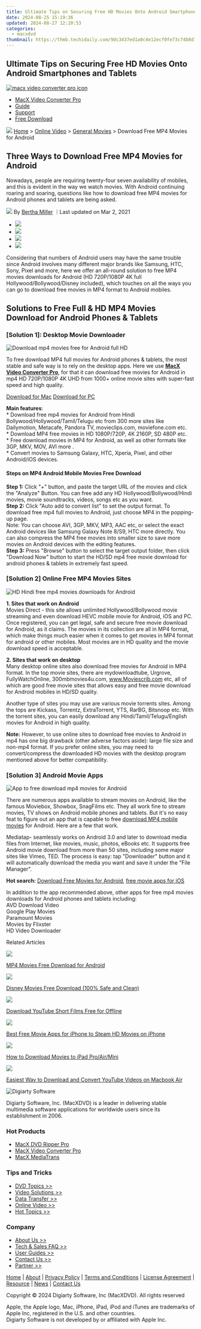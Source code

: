 ```yaml
---
title: Ultimate Tips on Securing Free HD Movies Onto Android Smartphones and Tablets
date: 2024-08-25 15:19:36
updated: 2024-08-27 12:20:53
categories:
  - macxdvd
thumbnail: https://thmb.techidaily.com/9dc3437ed1a0c4e12ecf0fe73c74b8d72b51654a1b0d3ea6af6735c5a10c75f4.jpg
---
```


## Ultimate Tips on Securing Free HD Movies Onto Android Smartphones and Tablets

[![macx video converter pro icon](https://www.macxdvd.com/mac-dvd-video-converter-how-to/../image-style/new-seo/icon11.png)](https://tools.techidaily.com/macxdvd/products/)

* [MacX Video Converter Pro](https://tools.techidaily.com/macxdvd/products/)
* [Guide](https://tools.techidaily.com/macxdvd/products/)
* [Support](https://tools.techidaily.com/macxdvd/products/)
* [Free Download](https://tools.techidaily.com/macxdvd/products/)



![](https://www.macxdvd.com/mac-dvd-video-converter-how-to/../image-style/new-seo/icon7.png) [Home](https://tools.techidaily.com/macxdvd/products/) \> [Online Video](https://tools.techidaily.com/macxdvd/products/) \> [General Movies](https://tools.techidaily.com/macxdvd/products/) \> Download Free MP4 Movies for Android

## Three Ways to Download Free MP4 Movies for Android



Nowadays, people are requiring twenty-four seven availability of mobiles, and this is evident in the way we watch movies. With Android continuing roaring and soaring, questions like how to download free MP4 movies for Android phones and tablets are being asked. 

![](https://www.macxdvd.com/mac-dvd-video-converter-how-to/../image-style/new-seo/icon6.png) By [Bertha Miller](https://www.linkedin.com/in/bertha-miller-7a324990/) ｜Last updated on Mar 2, 2021

* [![](https://www.macxdvd.com/mac-dvd-video-converter-how-to/../image-style/new-seo/share-fa.jpg)](https://www.facebook.com/sharer/sharer.php?u=https://www.macxdvd.com/mac-dvd-video-converter-how-to/download-free-mp4-movies-for-android.htm)
* [![](https://www.macxdvd.com/mac-dvd-video-converter-how-to/../image-style/new-seo/share-tw.jpg)](https://twitter.com/intent/tweet?url=https://www.macxdvd.com/mac-dvd-video-converter-how-to/download-free-mp4-movies-for-android.htm)
* [![](https://www.macxdvd.com/mac-dvd-video-converter-how-to/../image-style/new-seo/share-email.jpg)](https://www.macxdvd.com/mac-dvd-video-converter-how-to/mailto:info@example.com?&subject=&body=https://www.macxdvd.com/mac-dvd-video-converter-how-to/download-free-mp4-movies-for-android.htm)
* [![](https://www.macxdvd.com/mac-dvd-video-converter-how-to/../image-style/new-seo/share-in.jpg)](https://www.linkedin.com/shareArticle?mini=true&url=https://www.macxdvd.com/mac-dvd-video-converter-how-to/download-free-mp4-movies-for-android.htm&title=&summary=https://www.macxdvd.com/mac-dvd-video-converter-how-to/download-free-mp4-movies-for-android.htm&source=)

 Considering that numbers of Android users may have the same trouble since Android involves many different major brands like Samsung, HTC, Sony, Pixel and more, here we offer an all-round solution to free MP4 movies downloads for Android (HD 720P/1080P 4K full Hollywood/Bollywood/Disney included), which touches on all the ways you can go to download free movies in MP4 format to Android mobiles.

## Solutions to Free Full & HD MP4 Movies Download for Android Phones & Tablets

### \[Solution 1\]: Desktop Movie Downloader

![Download mp4 movies free for Android full HD](https://www.macxdvd.com/mac-dvd-video-converter-how-to/article-image/android-mp4-free-1.png) 

To free download MP4 full movies for Android phones & tablets, the most stable and safe way is to rely on the desktop apps. Here we use [**MacX Video Converter Pro**](https://tools.techidaily.com/macxdvd/products/), for that it can download free movies for Android in mp4 HD 720P/1080P 4K UHD from 1000+ online movie sites with super-fast speed and high quality.

[Download for Mac](https://tools.techidaily.com/macxdvd/products/) [Download for PC](https://tools.techidaily.com/macxdvd/products/) 

**Main features**:  
 \* Download free mp4 movies for Android from Hindi Bollywood/Hollywood/Tamil/Telugu etc from 300 more sites like Dailymotion, Metacafe, Pandora TV, movieclips.com, moviefone.com etc.  
 \* Download MP4 free movies in HD 1080P/720P, 4K 2160P, SD 480P etc.  
 \* Free download movies in MP4 for Android, as well as other formats like 3GP, MKV, MOV, AVI more .   
 \* Convert movies to Samsung Galaxy, HTC, Xperia, Pixel, and other Android/iOS devices.

#### Steps on MP4 Android Mobile Movies Free Download 

**Step 1:** Click "+" button, and paste the target URL of the movies and click the "Analyze" Button. You can free add any HD Hollywood/Bollywood/Hindi movies, movie soundtracks, videos, songs etc as you want.  
**Step 2:** Click "Auto add to convert list" to set the output format. To download free mp4 full movies to Android, just choose MP4 in the popping-up page.   
 Note: You can choose AVI, 3GP, MKV, MP3, AAC etc, or select the exact Android devices like Samsung Galaxy Note 8/S9, HTC more directly. You can also compress the MP4 free movies into smaller size to save more movies on Android devices with the editing features.   
**Step 3:** Press "Browse" button to select the target output folder, then click "Download Now" button to start the HD/SD mp4 free movie download for android phones & tablets in extremely fast speed. 

### \[Solution 2\] Online Free MP4 Movies Sites 

![HD Hindi free mp4 movies downloads for Android](https://www.macxdvd.com/mac-dvd-video-converter-how-to/article-image/android-mp4-free-2.png) 

**1\. Sites that work on Android**  
 Movies Direct - this site allows unlimited Hollywood/Bollywood movie streaming and even download HEVC mobile movie for Android, iOS and PC. Once registered, you can get legal, safe and secure free movie download for Android, as it claims. The movies in its collection are all in MP4 format, which make things much easier when it comes to get movies in MP4 format for android or other mobiles. Most movies are in HD quality and the movie download speed is acceptable.

**2\. Sites that work on desktop**  
Many desktop online sites also download free movies for Android in MP4 format. In the top movie sites, there are mydownloadtube, Urgrove, FullyWatchOnline, 300mbmovies4u.com, www.Moviescrib.com etc, all of which are good free movie sites that allows easy and free movie download for Android mobiles in HD/SD quality.

Another type of sites you may use are various movie torrents sites. Among the tops are Kickass, Torrentz, ExtraTorrent, YTS, RarBG, Bitsnoop etc. With the torrent sites, you can easily download any Hindi/Tamil/Telugu/English movies for Android in high quality.

**Note:** However, to use online sites to download free movies to Android in mp4 has one big drawback (other adverse factors aside): large file size and non-mp4 format. If you prefer online sites, you may need to convert/compress the downloaded HD movies with the desktop program mentioned above for better compatibility. 

### \[Solution 3\] Android Movie Apps 

![App to free download mp4 movies for Android](https://www.macxdvd.com/mac-dvd-video-converter-how-to/article-image/android-mp4-free-3.png) 

There are numerous apps available to stream movies on Android, like the famous Moviebox, Showbox, SnagFilms etc. They all work fine to stream movies, TV shows on Android mobile phones and tablets. But it's no easy feat to figure out an app that is capable to free [download MP4 mobile movies](https://tools.techidaily.com/macxdvd/products/) for Android. Here are a few that work.

Mediatap- seamlessly works on Android 3.0 and later to download media files from Internet, like movies, music, photos, eBooks etc. It supports free Android movie download from more than 50 sites, including some major sites like Vimeo, TED. The process is easy: tap "Downloader" button and it will automatically download the media you want and save it under the "File Manager". 

**Hot search:** [Download Free Movies for Android](https://tools.techidaily.com/macxdvd/products/), [free movie apps for iOS](https://tools.techidaily.com/macxdvd/products/) 

In addition to the app recommended above, other apps for free mp4 movies downloads for Android phones and tablets including:  
 AVD Download Video  
 Google Play Movies  
 Paramount Movies  
 Movies by Flixster  
 HD Video Downloader



Related Articles

![](https://www.macxdvd.com/mac-dvd-video-converter-how-to/../image-style/new-seo/pic7.jpg)

[MP4 Movies Free Download for Android](https://tools.techidaily.com/macxdvd/products/) 

![](https://www.macxdvd.com/mac-dvd-video-converter-how-to/../image-style/new-seo/pic6.jpg)

[Disney Movies Free Download (100% Safe and Clean)](https://tools.techidaily.com/macxdvd/products/) 

![](https://www.macxdvd.com/mac-dvd-video-converter-how-to/../image-style/new-seo/pic5.jpg)

[Download YouTube Short Films Free for Offline](https://tools.techidaily.com/macxdvd/products/) 

![](https://www.macxdvd.com/mac-dvd-video-converter-how-to/../image-style/new-seo/pic4.jpg)

[Best Free Movie Apps for iPhone to Steam HD Movies on iPhone](https://tools.techidaily.com/macxdvd/products/) 

![](https://www.macxdvd.com/mac-dvd-video-converter-how-to/../image-style/new-seo/pic3.jpg)

[How to Download Movies to iPad Pro/Air/Mini](https://tools.techidaily.com/macxdvd/products/) 

![](https://www.macxdvd.com/mac-dvd-video-converter-how-to/../image-style/new-seo/pic2.jpg)

[Easiest Way to Download and Convert YouTube Videos on Macbook Air](https://tools.techidaily.com/macxdvd/products/) 



![Digiarty Software](https://www.macxdvd.com/mac-dvd-video-converter-how-to/../icon/logo.png) 

Digiarty Software, Inc. (MacXDVD) is a leader in delivering stable multimedia software applications for worldwide users since its establishment in 2006.

### Hot Products

* [MacX DVD Ripper Pro](https://tools.techidaily.com/macxdvd/products/)
* [MacX Video Converter Pro](https://tools.techidaily.com/macxdvd/products/)
* [MacX MediaTrans](https://tools.techidaily.com/macxdvd/products/)

### Tips and Tricks

* [DVD Topics >>](https://tools.techidaily.com/macxdvd/products/)
* [Video Solutions >>](https://tools.techidaily.com/macxdvd/products/)
* [Data Transfer >>](https://tools.techidaily.com/macxdvd/products/)
* [Online Video >>](https://tools.techidaily.com/macxdvd/products/)
* [Hot Topics >>](https://tools.techidaily.com/macxdvd/products/)

### Company

* [About Us >>](https://tools.techidaily.com/macxdvd/products/)
* [Tech & Sales FAQ >>](https://tools.techidaily.com/macxdvd/products/)
* [User Guides >>](https://tools.techidaily.com/macxdvd/products/)
* [Contact Us >>](https://tools.techidaily.com/macxdvd/products/)
* [Partner >>](https://tools.techidaily.com/macxdvd/products/)



[Home](https://tools.techidaily.com/macxdvd/products/) | [About](https://tools.techidaily.com/macxdvd/products/) | [Privacy Policy](https://tools.techidaily.com/macxdvd/products/) | [Terms and Conditions](https://tools.techidaily.com/macxdvd/products/) | [License Agreement](https://tools.techidaily.com/macxdvd/products/) | [Resource](https://tools.techidaily.com/macxdvd/products/) | [News](https://tools.techidaily.com/macxdvd/products/) | [Contact Us](https://tools.techidaily.com/macxdvd/products/)

Copyright © 2024 Digiarty Software, Inc (MacXDVD). All rights reserved

Apple, the Apple logo, Mac, iPhone, iPad, iPod and iTunes are trademarks of Apple Inc, registered in the U.S. and other countries.  
Digiarty Software is not developed by or affiliated with Apple Inc.

<ins class="adsbygoogle"
     style="display:block"
     data-ad-format="autorelaxed"
     data-ad-client="ca-pub-7571918770474297"
     data-ad-slot="1223367746"></ins>



<ins class="adsbygoogle"
     style="display:block"
     data-ad-client="ca-pub-7571918770474297"
     data-ad-slot="8358498916"
     data-ad-format="auto"
     data-full-width-responsive="true"></ins>
